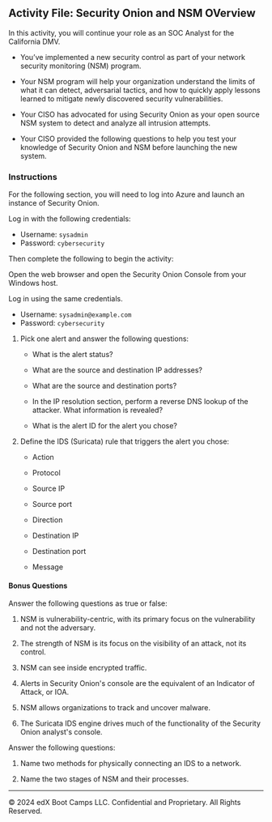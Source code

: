 ## Activity File: Security Onion and NSM OVerview

In this activity, you will continue your role as an SOC Analyst for the California DMV. 

- You’ve implemented a new security control as part of your network security monitoring (NSM) program.

- Your NSM program will help your organization understand the limits of what it can detect, adversarial tactics, and how to quickly apply lessons learned to mitigate newly discovered security vulnerabilities.

- Your CISO has advocated for using Security Onion as your open source NSM system to detect and analyze all intrusion attempts. 

- Your CISO provided the following questions to help you test your knowledge of Security Onion and NSM before launching the new system. 

### Instructions

For the following section, you will need to log into Azure and launch an instance of Security Onion.

Log in with the following credentials:

- Username: `sysadmin`
- Password: `cybersecurity`

Then complete the following to begin the activity:

Open the web browser and open the Security Onion Console from your Windows host.

Log in using the same credentials.

  - Username: `sysadmin@example.com`
  - Password: `cybersecurity`

  
1. Pick one alert and answer the following questions:

    - What is the alert status?

    - What are the source and destination IP addresses?

    - What are the source and destination ports?

    - In the IP resolution section, perform a reverse DNS lookup of the attacker. What information is revealed?

    - What is the alert ID for the alert you chose?

2. Define the IDS (Suricata) rule that triggers the alert you chose:

    - Action

    - Protocol

    - Source IP

    - Source port

    - Direction

    - Destination IP

    - Destination port

    - Message

#### Bonus Questions

Answer the following questions as true or false:

1. NSM is vulnerability-centric, with its primary focus on the vulnerability and not the adversary.

2. The strength of NSM is its focus on the visibility of an attack, not its control.

3. NSM can see inside encrypted traffic.

4. Alerts in Security Onion's console are the equivalent of an Indicator of Attack, or IOA.

5. NSM allows organizations to track and uncover malware.

6. The Suricata IDS engine drives much of the functionality of the Security Onion analyst's console.

Answer the following questions:

1. Name two methods for physically connecting an IDS to a network.

2. Name the two stages of NSM and their processes.

---

© 2024 edX Boot Camps LLC. Confidential and Proprietary. All Rights Reserved.
